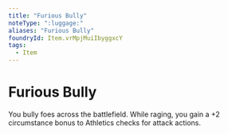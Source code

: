 ```yaml
---
title: "Furious Bully"
noteType: ":luggage:"
aliases: "Furious Bully"
foundryId: Item.vrMpjMuiIbyggxcY
tags:
  - Item
---
```


# Furious Bully

You bully foes across the battlefield. While raging, you gain a +2 circumstance bonus to Athletics checks for attack actions.
